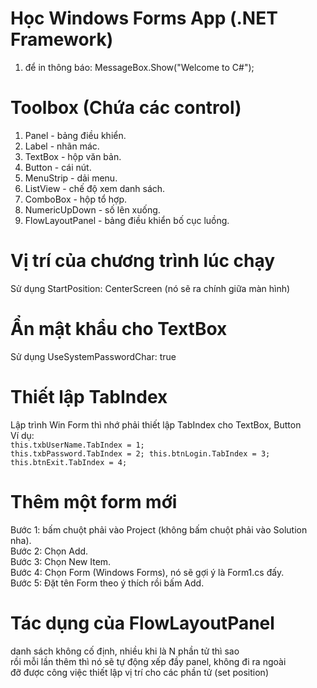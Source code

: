 # Học Windows Forms App (.NET Framework)
1. để in thông báo: MessageBox.Show("Welcome to C#");
# Toolbox (Chứa các control)
1. Panel - bảng điều khiển.
2. Label - nhãn mác.
3. TextBox - hộp văn bản.
4. Button - cái nút.
5. MenuStrip - dải menu.
6. ListView - chế độ xem danh sách.
7. ComboBox - hộp tổ hợp.
8. NumericUpDown - số lên xuống.
9. FlowLayoutPanel - bảng điều khiển bố cục luồng.
# Vị trí của chương trình lúc chạy
Sử dụng StartPosition: CenterScreen (nó sẽ ra chính giữa màn hình)
# Ẩn mật khẩu cho TextBox
Sử dụng UseSystemPasswordChar: true
# Thiết lập TabIndex
Lập trình Win Form thì nhớ phải thiết lập TabIndex cho TextBox, Button<br>
Ví dụ:<br>
<code>this.txbUserName.TabIndex = 1;
this.txbPassword.TabIndex = 2;
this.btnLogin.TabIndex = 3;
this.btnExit.TabIndex = 4;
</code>
# Thêm một form mới
Bước 1: bấm chuột phải vào Project (không bấm chuột phải vào Solution nha).<br>
Bước 2: Chọn Add.<br>
Bước 3: Chọn New Item.<br>
Bước 4: Chọn Form (Windows Forms), nó sẽ gợi ý là Form1.cs đấy.<br>
Bước 5: Đặt tên Form theo ý thích rồi bấm Add.
# Tác dụng của FlowLayoutPanel
danh sách không cố định, nhiều khi là N phần tử thì sao<br>
rồi mỗi lần thêm thì nó sẽ tự động xếp đầy panel, không đi ra ngoài<br>
đỡ được công việc thiết lập vị trí cho các phần tử (set position)
